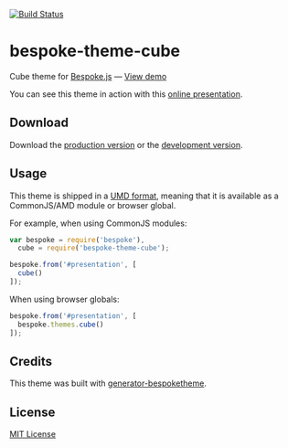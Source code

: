 [![Build Status](http://img.shields.io/travis/markdalgleish/bespoke-theme-cube/master.svg?style=flat)](https://travis-ci.org/markdalgleish/bespoke-theme-cube)

# bespoke-theme-cube

Cube theme for [Bespoke.js](http://markdalgleish.com/projects/bespoke.js) &mdash; [View demo](http://markdalgleish.github.io/bespoke-theme-cube/)

You can see this theme in action with this [online presentation](http://bespokejs.github.io/bespoke-theme-cube/).

## Download

Download the [production version][min] or the [development version][max].

[min]: https://raw.github.com/markdalgleish/bespoke-theme-cube/master/dist/bespoke-theme-cube.min.js
[max]: https://raw.github.com/markdalgleish/bespoke-theme-cube/master/dist/bespoke-theme-cube.js

## Usage

This theme is shipped in a [UMD format](https://github.com/umdjs/umd), meaning that it is available as a CommonJS/AMD module or browser global.

For example, when using CommonJS modules:

```js
var bespoke = require('bespoke'),
  cube = require('bespoke-theme-cube');

bespoke.from('#presentation', [
  cube()
]);
```

When using browser globals:

```js
bespoke.from('#presentation', [
  bespoke.themes.cube()
]);
```

## Credits

This theme was built with [generator-bespoketheme](https://github.com/markdalgleish/generator-bespoketheme).

## License

[MIT License](http://en.wikipedia.org/wiki/MIT_License)

